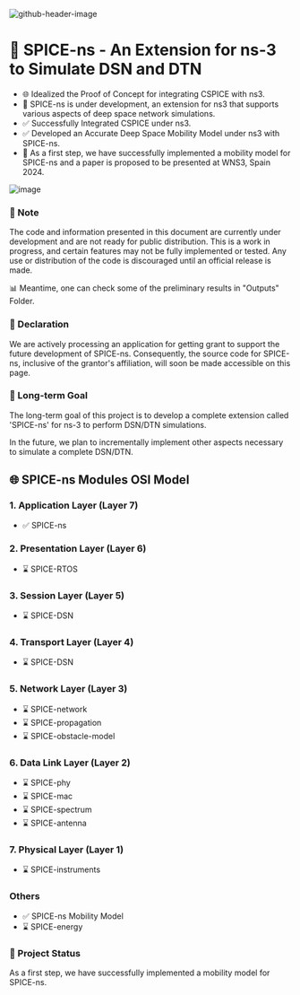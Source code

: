 ![github-header-image](https://github.com/PandiaJason/SPICE-ns-Project/assets/100123063/eb9d6a10-7491-45c6-a8f6-1dbb78f8f029)


# 📡 SPICE-ns - An Extension for ns-3 to Simulate DSN and DTN


- 🌐 Idealized the Proof of Concept for integrating CSPICE with ns3.
- 🚧 SPICE-ns is under development, an extension for ns3 that supports various aspects of deep space network simulations.
- ✅ Successfully Integrated CSPICE under ns3.
- ✅ Developed an Accurate Deep Space Mobility Model under ns3 with SPICE-ns.
- 🚀 As a first step, we have successfully implemented a mobility model for SPICE-ns and a paper is proposed to be presented at WNS3, Spain 2024.

![image](https://github.com/PandiaJason/SPICE-ns-Project/assets/100123063/ccc75658-b665-4c3f-a8fe-c60ff24cefd8)


### 🚧 Note 
The code and information presented in this document are currently under development and are not ready for public distribution. This is a work in progress, and certain features may not be fully implemented or tested. Any use or distribution of the code is discouraged until an official release is made.

📊 Meantime, one can check some of the preliminary results in "Outputs" Folder.

### 📜 Declaration
We are actively processing an application for getting grant to support the future development of SPICE-ns. Consequently, the source code for SPICE-ns, inclusive of the grantor's affiliation, will soon be made accessible on this page.

### 🎯 Long-term Goal

The long-term goal of this project is to develop a complete extension called 'SPICE-ns' for ns-3 to perform DSN/DTN simulations.

In the future, we plan to incrementally implement other aspects necessary to simulate a complete DSN/DTN.

## 🌐 SPICE-ns Modules  OSI Model

### 1. Application Layer (Layer 7)
   - ✅ SPICE-ns

### 2. Presentation Layer (Layer 6)
   - ⌛ SPICE-RTOS

### 3. Session Layer (Layer 5)
  - ⌛ SPICE-DSN

### 4. Transport Layer (Layer 4)
  - ⌛ SPICE-DSN

### 5. Network Layer (Layer 3)
   - ⌛ SPICE-network
   - ⌛ SPICE-propagation
   - ⌛ SPICE-obstacle-model

### 6. Data Link Layer (Layer 2)
   - ⌛ SPICE-phy
   - ⌛ SPICE-mac
   - ⌛ SPICE-spectrum
   - ⌛ SPICE-antenna

### 7. Physical Layer (Layer 1)
   - ⌛ SPICE-instruments
   
### Others
   
   - ✅ SPICE-ns Mobility Model
   - ⌛ SPICE-energy


### 🚀 Project Status 

As a first step, we have successfully implemented a mobility model for SPICE-ns.

